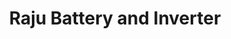 ---
title: "Raju Battery and Inverter"
url: /rahuri/raju-battery-and-inverter/
shop: Autowerkstatt
---